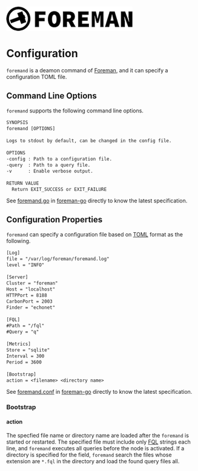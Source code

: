 ![foreman_logo](./img/icon.png)

# Configuration

`foremand` is a deamon command of [Foreman](https://github.com/cybergarage/foreman-doc/), and it can specify a configuration TOML file.

## Command Line Options

`foremand` supports the following command line options.

```
SYNOPSIS
foremand [OPTIONS]

Logs to stdout by default, can be changed in the config file.

OPTIONS
-config : Path to a configuration file.
-query  : Path to a query file.
-v      : Enable verbose output.

RETURN VALUE
  Return EXIT_SUCCESS or EXIT_FAILURE
```

See [foremand.go](https://github.com/cybergarage/foreman-go/blob/master/foremand/foremand.go) in [foreman-go](https://github.com/cybergarage/foreman-go/) directly to know the latest specification.

## Configuration Properties

`foremand` can specify a configuration file based on [TOML](https://github.com/toml-lang/toml) format as the following.

```
[Log]
file = "/var/log/foreman/foremand.log"
level = "INFO"

[Server]
Cluster = "foreman"
Host = "localhost"
HTTPPort = 8188
CarbonPort = 2003
Finder = "echonet"

[FQL]
#Path = "/fql"
#Query = "q"

[Metrics]
Store = "sqlite"
Interval = 300
Period = 3600

[Bootstrap]
action = <filename> <directory name> 
```

See [foremand.conf](https://github.com/cybergarage/foreman-go/blob/master/debian/foremand.conf) in [foreman-go](https://github.com/cybergarage/foreman-go/) directly to know the latest specification.

### Bootstrap

#### action

The specfied file name or directory name are loaded after the `foremand` is started or restarted.
The specified file must include only [FQL](dsl.md) strings each line, and `foremand` executes all queries before the node is activated. 
If a directory is specified for the field, `foremand` search the files whose extension are `*.fql` in the directory and load the found query files all.
